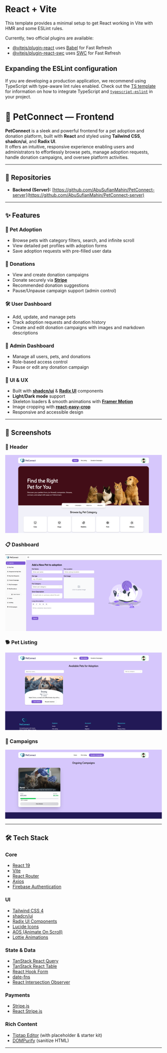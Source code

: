 # React + Vite

This template provides a minimal setup to get React working in Vite with HMR and some ESLint rules.

Currently, two official plugins are available:

- [@vitejs/plugin-react](https://github.com/vitejs/vite-plugin-react/blob/main/packages/plugin-react) uses [Babel](https://babeljs.io/) for Fast Refresh
- [@vitejs/plugin-react-swc](https://github.com/vitejs/vite-plugin-react/blob/main/packages/plugin-react-swc) uses [SWC](https://swc.rs/) for Fast Refresh

## Expanding the ESLint configuration

If you are developing a production application, we recommend using TypeScript with type-aware lint rules enabled. Check out the [TS template](https://github.com/vitejs/vite/tree/main/packages/create-vite/template-react-ts) for information on how to integrate TypeScript and [`typescript-eslint`](https://typescript-eslint.io) in your project.
# 🐾 PetConnect — Frontend

**PetConnect** is a sleek and powerful frontend for a pet adoption and donation platform, built with **React** and styled using **Tailwind CSS**, **shadcn/ui**, and **Radix UI**.  
It offers an intuitive, responsive experience enabling users and administrators to effortlessly browse pets, manage adoption requests, handle donation campaigns, and oversee platform activities.

---
## 🔗 Repositories
- **Backend (Server):** [https://github.com/AbuSufianMahin/PetConnect-server](https://github.com/AbuSufianMahin/PetConnect-server)

---

## ✨ Features

### 🐶 **Pet Adoption**
- Browse pets with category filters, search, and infinite scroll
- View detailed pet profiles with adoption forms
- Save adoption requests with pre-filled user data

### 💝 **Donations**
- View and create donation campaigns
- Donate securely via **[Stripe](https://stripe.com/)**
- Recommended donation suggestions
- Pause/Unpause campaign support (admin control)

### 🛠 **User Dashboard**
- Add, update, and manage pets
- Track adoption requests and donation history
- Create and edit donation campaigns with images and markdown descriptions

### 👑 **Admin Dashboard**
- Manage all users, pets, and donations
- Role-based access control
- Pause or edit any donation campaign

### 🎨 **UI & UX**
- Built with **[shadcn/ui](https://ui.shadcn.com/)** & **[Radix UI](https://www.radix-ui.com/)** components
- **Light/Dark mode** support
- Skeleton loaders & smooth animations with **[Framer Motion](https://www.framer.com/motion/)**
- Image cropping with **[react-easy-crop](https://github.com/ValentinH/react-easy-crop)**
- Responsive and accessible design

---

## 📸 Screenshots

### 🐾 Header  
![Header](https://github.com/AbuSufianMahin/PetConnect-client/raw/main/src/assets/sections%20screenshots/Header.png)

### 📋 Dashboard  
![Dashboard](https://github.com/AbuSufianMahin/PetConnect-client/raw/main/src/assets/sections%20screenshots/Dashboard.png)

### 🐕 Pet Listing  
![Pet Listing](https://github.com/AbuSufianMahin/PetConnect-client/raw/main/src/assets/sections%20screenshots/petListing.png)

### 💝 Campaigns  
![Campaigns](https://github.com/AbuSufianMahin/PetConnect-client/raw/main/src/assets/sections%20screenshots/Campaigns.png)

---

## 🛠 Tech Stack

### **Core**
- [React 19](https://reactjs.org/)
- [Vite](https://vitejs.dev/)
- [React Router](https://reactrouter.com/)
- [Axios](https://axios-http.com/)
- [Firebase Authentication](https://firebase.google.com/products/auth)

### **UI**
- [Tailwind CSS 4](https://tailwindcss.com/)
- [shadcn/ui](https://ui.shadcn.com/)
- [Radix UI Components](https://www.radix-ui.com/)
- [Lucide Icons](https://lucide.dev/)
- [AOS (Animate On Scroll)](https://michalsnik.github.io/aos/)
- [Lottie Animations](https://airbnb.io/lottie/)

### **State & Data**
- [TanStack React Query](https://tanstack.com/query/latest)
- [TanStack React Table](https://tanstack.com/table/latest)
- [React Hook Form](https://react-hook-form.com/)
- [date-fns](https://date-fns.org/)
- [React Intersection Observer](https://github.com/thebuilder/react-intersection-observer)

### **Payments**
- [Stripe.js](https://stripe.com/docs/js)
- [React Stripe.js](https://stripe.com/docs/stripe-js/react)

### **Rich Content**
- [Tiptap Editor](https://tiptap.dev/) (with placeholder & starter kit)
- [DOMPurify](https://github.com/cure53/DOMPurify) (sanitize HTML)

---
